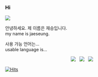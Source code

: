 ### Hi

<img src="https://capsule-render.vercel.app/api?type=waving&color=gradient&height=300&section=header&text=Hello%20World!&decs=그대의%20코드는%20그대의%20지식보다%20더%20많은%20지혜를%20품고%20있다.&fontSize=95&animation=twinkling" />

안녕하세요. 제 이름은 재승입니다.\
my name is jaeseung.

사용 가능 언어는...\
usable language is...

<p align="center">
<img src="https://img.shields.io/badge/kotlin-8A2BE2?style=flat-square&logo=kotlin&logoColor=white"/></a> &nbsp
<img src="https://img.shields.io/badge/java-E34F26?style=flat-square&logo=CSS3&logoColor=white"/></a> &nbsp
<img src="https://img.shields.io/badge/JavaScript-F7DF1E?style=flat-square&logo=JavaScript&logoColor=white"/></a> &nbsp
</p>

[![Hits](https://hits.seeyoufarm.com/api/count/incr/badge.svg?url=https%3A%2F%2Fgithub.com%2Fegg16496&count_bg=%2379C83D&title_bg=%23555555&icon=kotlin.svg&icon_color=%23FFFFFF&title=%E3%85%81%E3%84%B4%E3%85%87%E3%84%B9&edge_flat=false)](https://hits.seeyoufarm.com)

<!--
**egg16496/egg16496** is a ✨ _special_ ✨ repository because its `README.md` (this file) appears on your GitHub profile.

Here are some ideas to get you started:

- 🔭 I’m currently working on ...
- 🌱 I’m currently learning ...
- 👯 I’m looking to collaborate on ...
- 🤔 I’m looking for help with ...
- 💬 Ask me about ...
- 📫 How to reach me: ...
- 😄 Pronouns: ...
- ⚡ Fun fact: ...
-->
